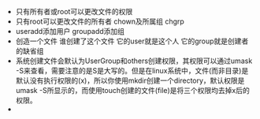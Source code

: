 * 只有所有者或root可以更改文件的权限
* 只有root可以更改文件的所有者 chown及所属组 chgrp 
* useradd添加用户 groupadd添加组
* 创造一个文件 谁创建了这个文件 它的user就是这个人 它的group就是创建者的缺省组
* 系统创建文件会默认为UserGroup和others创建权限，其权限可以通过umask -S来查看，需要注意的是S是大写的。但是在linux系统中，文件(而非目录)是默认没有执行权限的(x)，所以你使用mkdir创建一个directory，默认权限是umask -S所显示的，而使用touch创建的文件(file)是将三个权限均去掉x后的权限。
* 